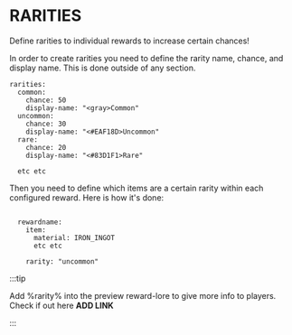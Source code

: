 # RARITIES
Define rarities to individual rewards to increase certain chances! 

In order to create rarities you need to define the rarity name, chance, and display name. This is done outside of any section.

```
rarities:
  common:
    chance: 50
    display-name: "<gray>Common"
  uncommon:
    chance: 30
    display-name: "<#EAF18D>Uncommon"
  rare:
    chance: 20
    display-name: "<#83D1F1>Rare"

  etc etc
```
Then you need to define which items are a certain rarity within each configured reward. Here is how it's done:

```

  rewardname:
    item:
      material: IRON_INGOT
      etc etc

    rarity: "uncommon"
```


:::tip

Add %rarity% into the preview reward-lore to give more info to players. Check if out here **ADD LINK**

:::

